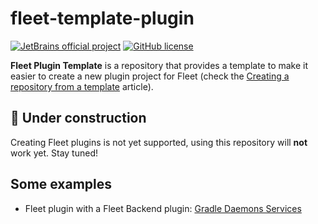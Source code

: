 # fleet-template-plugin

[![JetBrains official project](http://jb.gg/badges/official.svg)](https://confluence.jetbrains.com/display/ALL/JetBrains+on+GitHub)
[![GitHub license](https://img.shields.io/badge/license-APACHE_2.0-blue.svg)](https://github.com/JetBrains/fleet-plugin-template/blob/main/LICENSE.md)

**Fleet Plugin Template** is a repository that provides a template to make it easier to create a new plugin project for
Fleet (check the [Creating a repository from a template][gh:template] article).

## 🚧 **Under construction**

Creating Fleet plugins is not yet supported, using this repository will **not** work yet.
Stay tuned!

[gh:template]: https://docs.github.com/en/repositories/creating-and-managing-repositories/creating-a-repository-from-a-template

## Some examples

- Fleet plugin with a Fleet Backend plugin: [Gradle Daemons Services](https://github.com/vladsoroka/gradle-daemons-services)
